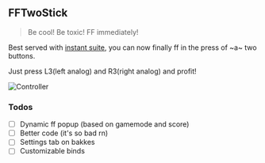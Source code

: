 ## FFTwoStick

> Be cool! Be toxic! FF immediately!

Best served with [instant suite](https://bakkesplugins.com/plugins/view/14), you can now finally ff in the press of ~a~ two buttons.

Just press L3(left analog) and R3(right analog) and profit!

![Controller](https://images.squarespace-cdn.com/content/v1/55760816e4b088027cd216c5/1603406539992-BX5BSEUDKO6KXUSNZGR4/PS4-Controller-diagram.jpg)


### Todos
- [ ] Dynamic ff popup (based on gamemode and score)
- [ ] Better code (it's so bad rn)
- [ ] Settings tab on bakkes
- [ ] Customizable binds